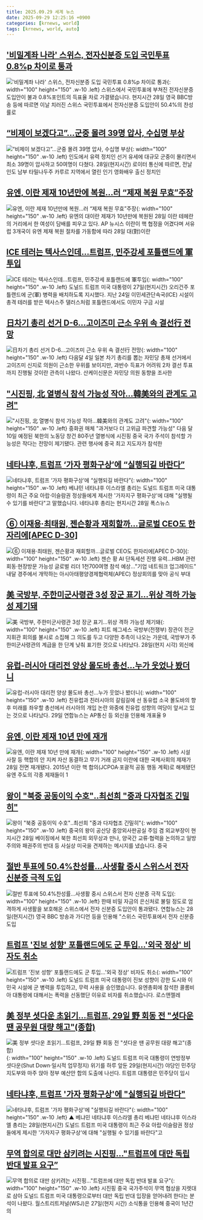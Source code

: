 ```yaml
---
title: 2025.09.29 세계 뉴스
date: 2025-09-29 12:25:16 +0900
categories: [krnews, world]
tags: [krnews, world, auto]
---
```

## ['비밀계좌 나라' 스위스, 전자신분증 도입 국민투표 0.8%p 차이로 통과](https://n.news.naver.com/mnews/article/422/0000786318)

!['비밀계좌 나라' 스위스, 전자신분증 도입 국민투표 0.8%p 차이로 통과](https://mimgnews.pstatic.net/image/origin/422/2025/09/29/786318.jpg?type=nf220_150){: width="100" height="150" .w-10 .left}
스위스에서 국민투표에 부쳐진 전자신분증 도입안이 불과 0.8%포인트의 득표율 차로 가결됐습니다. 현지시간 28일 영국 BBC방송 등에 따르면 이날 치러진 스위스 국민투표에서 전자신분증 도입안이 50.4%의 찬성률로

## [“비제이 보겠다고”…군중 몰려 39명 압사, 수십명 부상](https://n.news.naver.com/mnews/article/016/0002535985)

![“비제이 보겠다고”…군중 몰려 39명 압사, 수십명 부상](https://mimgnews.pstatic.net/image/origin/016/2025/09/28/2535985.jpg?type=nf220_150){: width="100" height="150" .w-10 .left}
인도에서 유력 정치인 선거 유세에 대규모 군중이 몰리면서 최소 39명이 압사하고 50여명이 다쳤다. 28일(현지시간) 로이터 통신에 따르면, 전날 인도 남부 타밀나두주 카루르 지역에서 열린 인기 영화배우 출신 정치인

## [유엔, 이란 제재 10년만에 복원…러 “제재 복원 무효”주장](https://n.news.naver.com/mnews/article/021/0002739784)

![유엔, 이란 제재 10년만에 복원…러 “제재 복원 무효”주장](https://mimgnews.pstatic.net/image/origin/021/2025/09/29/2739784.jpg?type=nf220_150){: width="100" height="150" .w-10 .left}
유엔의 대이란 제재가 10년만에 복원된 28일 이란 테헤란의 거리에서 한 여성이 담배를 피우고 있다. AP 뉴시스 이란이 핵 협정을 어겼다며 서유럽 3개국이 유엔 제재 복원 절차를 가동함에 따라 28일 대(對)이란

## [ICE 테러는 텍사스인데…트럼프, 민주강세 포틀랜드에 軍투입](https://n.news.naver.com/mnews/article/025/0003472331)

![ICE 테러는 텍사스인데…트럼프, 민주강세 포틀랜드에 軍투입](https://mimgnews.pstatic.net/image/origin/025/2025/09/28/3472331.jpg?type=nf220_150){: width="100" height="150" .w-10 .left}
도널드 트럼프 미국 대통령이 27일(현지시간) 오리건주 포틀랜드에 군(軍) 병력을 배치하도록 지시했다. 지난 24일 이민세관단속국(ICE) 시설이 총격 테러를 받은 텍사스주 댈러스처럼 포틀랜드에서도 이민자 구금 시설

## [日차기 총리 선거 D-6…고이즈미 근소 우위 속 결선行 전망](https://n.news.naver.com/mnews/article/079/0004070952)

![日차기 총리 선거 D-6…고이즈미 근소 우위 속 결선行 전망](https://mimgnews.pstatic.net/image/origin/079/2025/09/28/4070952.jpg?type=nf220_150){: width="100" height="150" .w-10 .left}
다음달 4일 일본 차기 총리를 뽑는 자민당 총재 선거에서 고이즈미 신지로 의원이 근소한 우위를 보이지만, 과반수 득표가 어려워 2차 결선 투표까지 진행될 것이란 관측이 나왔다. 산케이신문은 자민당 의원 동향을 조사한

## ["시진핑, 北 열병식 참석 가능성 작아…韓美와의 관계도 고려"](https://n.news.naver.com/mnews/article/001/0015654980)

!["시진핑, 北 열병식 참석 가능성 작아…韓美와의 관계도 고려"](https://mimgnews.pstatic.net/image/origin/001/2025/09/29/15654980.jpg?type=nf220_150){: width="100" height="150" .w-10 .left}
중화권 매체 "과거보다 더 고위급 파견할 가능성" 다음 달 10일 예정된 북한의 노동당 창건 80주년 열병식에 시진핑 중국 국가 주석이 참석할 가능성은 작다는 전망이 제기됐다. 관련 행사에 중국 최고 지도자가 참석한

## [네타냐후, 트럼프 ‘가자 평화구상’에 “실행되길 바란다”](https://n.news.naver.com/mnews/article/056/0012038446)

![네타냐후, 트럼프 ‘가자 평화구상’에 “실행되길 바란다”](https://mimgnews.pstatic.net/image/origin/056/2025/09/29/12038446.jpg?type=nf220_150){: width="100" height="150" .w-10 .left}
베냐민 네타냐후 이스라엘 총리는 도널드 트럼프 미국 대통령이 최근 주요 아랍·이슬람권 정상들에게 제시한 '가자지구 평화구상'에 대해 "실행될 수 있기를 바란다"고 말했습니다. 네타냐후 총리는 현지시간 28일 폭스뉴스

## [⑥ 이재용·최태원, 젠슨황과 재회할까…글로벌 CEO도 한자리에[APEC D-30]](https://n.news.naver.com/mnews/article/001/0015653211)

![⑥ 이재용·최태원, 젠슨황과 재회할까…글로벌 CEO도 한자리에[APEC D-30]](https://mimgnews.pstatic.net/image/origin/001/2025/09/28/15653211.jpg?type=nf220_150){: width="100" height="150" .w-10 .left}
젠슨 황 AI 단독세션 진행 유력…HBM 관련 회동·현장방문 가능성 글로벌 리더 1천700여명 참석 예상…"기업 네트워크 업그레이드" 내달 경주에서 개막하는 아시아태평양경제협력체(APEC) 정상회의를 맞아 공식 부대

## [美 국방부, 주한미군사령관 3성 장군 표기…위상 격하 가능성 제기돼](https://n.news.naver.com/mnews/article/366/0001111601)

![美 국방부, 주한미군사령관 3성 장군 표기…위상 격하 가능성 제기돼](https://mimgnews.pstatic.net/image/origin/366/2025/09/29/1111601.jpg?type=nf220_150){: width="100" height="150" .w-10 .left}
피트 헤그세스 국방부(전쟁부) 장관이 전군 지휘관 회의를 불시로 소집해 그 의도를 두고 다양한 추측이 나오는 가운데, 국방부가 주한미군사령관의 계급을 한 단계 낮춰 표기한 것으로 나타났다. 28일(현지 시각) 외신에

## [유럽-러시아 대리전 양상 몰도바 총선…누가 웃었나 봤더니](https://n.news.naver.com/mnews/article/277/0005659101)

![유럽-러시아 대리전 양상 몰도바 총선…누가 웃었나 봤더니](https://mimgnews.pstatic.net/image/origin/277/2025/09/29/5659101.jpg?type=nf220_150){: width="100" height="150" .w-10 .left}
친유럽과 친러시아의 갈림길에 선 동유럽 소국 몰도바의 향후 미래를 좌우할 총선에서 러시아의 개입 논란 와중에 친유럽 성향의 여당이 앞서고 있는 것으로 나타났다. 29일 연합뉴스는 AP통신 등 외신을 인용해 개표율 9

## [유엔, 이란 제재 10년 만에 재개](https://n.news.naver.com/mnews/article/023/0003931912)

![유엔, 이란 제재 10년 만에 재개](https://mimgnews.pstatic.net/image/origin/023/2025/09/29/3931912.jpg?type=nf220_150){: width="100" height="150" .w-10 .left}
시설 사찰 등 핵합의 안 지켜 자산 동결하고 무기 거래 금지 이란에 대한 국제사회의 제재가 28일 전면 재개됐다. 2015년 이란 핵 합의(JCPOA·포괄적 공동 행동 계획)로 해제됐던 유엔 주도의 각종 제재들이 1

## [왕이 "북중 공동이익 수호"‥최선희 "중과 다자협조 긴밀히"](https://n.news.naver.com/mnews/article/214/0001452178)

![왕이 "북중 공동이익 수호"‥최선희 "중과 다자협조 긴밀히"](https://mimgnews.pstatic.net/image/origin/214/2025/09/29/1452178.jpg?type=nf220_150){: width="100" height="150" .w-10 .left}
중국의 왕이 공산당 중앙외사판공실 주임 겸 외교부장이 현지시간 28일 베이징에서 북한 최선희 외무상과 만나, 양국간 교류·협력을 논의하고 일방주의와 패권주의 반대 등 사실상 미국을 견제하는 메시지를 냈습니다. 중국

## [절반 투표에 50.4%찬성률…사생활 중시 스위스서 전자 신분증 극적 도입](https://n.news.naver.com/mnews/article/277/0005659071)

![절반 투표에 50.4%찬성률…사생활 중시 스위스서 전자 신분증 극적 도입](https://mimgnews.pstatic.net/image/origin/277/2025/09/29/5659071.jpg?type=nf220_150){: width="100" height="150" .w-10 .left}
한때 비밀 자금의 은신처로 불릴 정도로 엄격하게 사생활을 보호해온 스위스에서 전자 신분증 도입안이 통과됐다. 연합뉴스는 28일(현지시간) 영국 BBC 방송과 가디언 등을 인용해 "스위스 국민투표에서 전자 신분증 도입

## [트럼프 '진보 성향' 포틀랜드에도 군 투입…'외국 정상' 비자도 취소](https://n.news.naver.com/mnews/article/437/0000458628)

![트럼프 '진보 성향' 포틀랜드에도 군 투입…'외국 정상' 비자도 취소](https://mimgnews.pstatic.net/image/origin/437/2025/09/28/458628.jpg?type=nf220_150){: width="100" height="150" .w-10 .left}
도널드 트럼프 미국 대통령이 진보 성향이 강한 도시와 이민국 시설에 군 병력을 투입하고, 무력 사용을 승인했습니다. 유엔총회에 참석한 콜롬비아 대통령에 대해서는 폭력을 선동했단 이유로 비자를 취소했습니다. 로스앤젤레

## [美 정부 셧다운 초읽기…트럼프, 29일 野 회동 전 "셧다운 땐 공무원 대량 해고"(종합)](https://n.news.naver.com/mnews/article/277/0005658885)

![美 정부 셧다운 초읽기…트럼프, 29일 野 회동 전 "셧다운 땐 공무원 대량 해고"(종합)](https://mimgnews.pstatic.net/image/origin/277/2025/09/29/5658885.jpg?type=nf220_150){: width="100" height="150" .w-10 .left}
도널드 트럼프 미국 대통령이 연방정부 셧다운(Shut Down·일시적 업무정지) 위기를 하루 앞둔 29일(현지시간) 야당인 민주당 지도부와 마주 앉아 정부 예산안 합의 도출에 나선다. 트럼프 대통령은 민주당이 임시

## [네타냐후, 트럼프 '가자 평화구상'에 "실행되길 바란다"](https://n.news.naver.com/mnews/article/055/0001296305)

![네타냐후, 트럼프 '가자 평화구상'에 "실행되길 바란다"](https://mimgnews.pstatic.net/image/origin/055/2025/09/29/1296305.jpg?type=nf220_150){: width="100" height="150" .w-10 .left}
▲ 베냐민 네타냐후 이스라엘 총리 베냐민 네타냐후 이스라엘 총리는 28일(현지시간) 도널드 트럼프 미국 대통령이 최근 주요 아랍·이슬람권 정상들에게 제시한 '가자지구 평화구상'에 대해 "실행될 수 있기를 바란다"고

## [무역 합의로 대만 삼키려는 시진핑…"트럼프에 대만 독립 반대 발표 요구”](https://n.news.naver.com/mnews/article/011/0004538477)

![무역 합의로 대만 삼키려는 시진핑…"트럼프에 대만 독립 반대 발표 요구”](https://mimgnews.pstatic.net/image/origin/011/2025/09/28/4538477.jpg?type=nf220_150){: width="100" height="150" .w-10 .left}
시진핑 중국 국가주석이 무역 협상을 지렛대로 삼아 도널드 트럼프 미국 대통령으로부터 대만 독립 반대 입장을 얻어내려 한다는 분석이 나왔다. 월스트리트저널(WSJ)은 27일(현지 시간) 소식통을 인용해 중국이 1년간의

